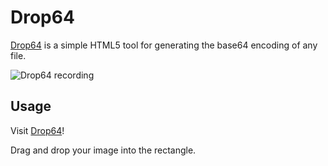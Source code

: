 Drop64
======

[Drop64](http://drop64.dev/) is a simple HTML5 tool for generating the base64
encoding of any file.

![Drop64 recording](http://mwcz.org/static/images/projects/drop64/recording.gif)

Usage
-----

Visit [Drop64](http://drop64.dev/)!

Drag and drop your image into the rectangle.
